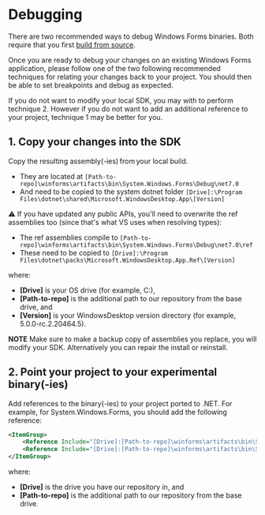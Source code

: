 # Debugging

There are two recommended ways to debug Windows Forms binaries. Both require that you first [build from source](building.md).

Once you are ready to debug your changes on an existing Windows Forms application, please follow one of the two following recommended techniques for relating your changes back to your project. You should then be able to set breakpoints and debug as expected.

If you do not want to modify your local SDK, you may with to perform technique 2. However if you do not want to add an additional reference to your project, technique 1 may be better for you.

## 1. Copy your changes into the SDK

Copy the resulting assembly(-ies) from your local build.

- They are located at `[Path-to-repo]\winforms\artifacts\bin\System.Windows.Forms\Debug\net7.0`
- And need to be copied to the system dotnet folder `[Drive]:\Program Files\dotnet\shared\Microsoft.WindowsDesktop.App\[Version]`

:warning: If you have updated any public APIs, you'll need to overwrite the ref assemblies too (since that's what VS uses when resolving types):
- The ref assemblies compile to `[Path-to-repo]\winforms\artifacts\bin\System.Windows.Forms\Debug\net7.0\ref`
- These need to be copied to `[Drive]:\Program Files\dotnet\packs\Microsoft.WindowsDesktop.App.Ref\[Version]`

where:
- **[Drive]** is your OS drive (for example, C:),
- **[Path-to-repo]** is the additional path to our repository from the base drive, and
- **[Version]** is your WindowsDesktop version directory (for example, 5.0.0-rc.2.20464.5).



**NOTE** Make sure to make a backup copy of assemblies you replace, you will modify your SDK. Alternatively you can repair the install or reinstall.

## 2. Point your project to your experimental binary(-ies)

Add references to the binary(-ies) to your project ported to .NET. For example, for System.Windows.Forms, you should add the following reference:

```xml
<ItemGroup>
    <Reference Include="[Drive]:[Path-to-repo]\winforms\artifacts\bin\System.Windows.Forms\Debug\net7.0\System.Windows.Forms.dll" />
    <Reference Include="[Drive]:[Path-to-repo]\winforms\artifacts\bin\System.Windows.Forms.Primitives\Debug\net7.0\System.Windows.Forms.Primitives.dll" />
</ItemGroup>
```

where:
- **[Drive]** is the drive you have our repository in, and
- **[Path-to-repo]** is the additional path to our repository from the base drive. 
